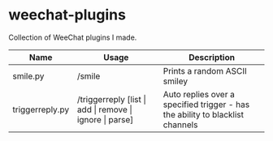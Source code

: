 weechat-plugins
===============

Collection of WeeChat plugins I made.

| Name | Usage | Description |
| ---- | ----- | ----------- |
| smile.py | /smile | Prints a random ASCII smiley |
| triggerreply.py | /triggerreply [list \| add \| remove \| ignore \| parse] | Auto replies over a specified trigger - has the ability to blacklist channels |
